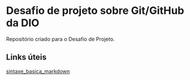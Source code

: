 # Desafio de projeto sobre Git/GitHub da DIO
Repositório criado para o Desafio de Projeto.

## Links úteis
[sintaxe_basica_markdown](https://www.markdownguide.org/basic.syntax/)
